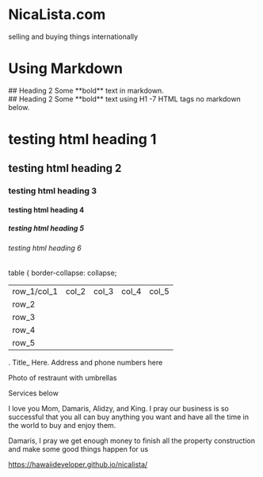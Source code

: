 # NicaLista.com
selling and buying things internationally


# Using Markdown 

<div class="something" markdown="1">
  ## Heading 2
  Some **bold** text in markdown.
</div>



<div class="something" >
  ## Heading 2
  Some **bold** text using H1 -7 HTML tags no markdown below.
 
 <h1> testing html heading 1 </h1>
 <h2> testing html heading 2 </h2>
 <h3> testing html heading 3 </h3>
 <h4> testing html heading 4 </h4>
 <h5> testing html heading 5 </h5>
 <h6> testing html heading 6 </h6>
  table {
  border-collapse: collapse;

  <style>
}
table td {
  border: 1px solid black;
}
  </style>
  <table>
  <tr>
    <td>row_1/col_1</td>
    <td>col_2</td>
    <td>col_3</td>
    <td>col_4</td>
    <td>col_5</td>
  </tr>
  <tr>
    <td>row_2</td>
    <td></td>
    <td></td>
    <td></td>
    <td></td>
  </tr>
  <tr>
    <td>row_3</td>
    <td></td>
    <td></td>
    <td></td>
    <td></td>
  </tr>
  <tr>
    <td>row_4</td>
    <td></td>
    <td></td>
    <td></td>
    <td></td>
  </tr>
  <tr>
    <td>row_5</td>
    <td></td>
    <td></td>
    <td></td>
    <td></td>
  </tr>
</table>
  
  
</div>




<insert photo here>.             Title_ Here.            Address and phone numbers here



Photo of restraunt with umbrellas









Services below







I love you Mom, Damaris, Alidzy, and King.  I pray our business is so successful that you all can buy anything you want and have all the time in the world to 
buy and enjoy them.

Damaris, I pray we get enough money to finish all the property construction and make some good things happen for us


https://hawaiideveloper.github.io/nicalista/
